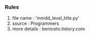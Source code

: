 ### Rules
1. file name : 'mmdd_level_title.py'
2. source : Programmers
3. more details : beniceto.tistory.com
